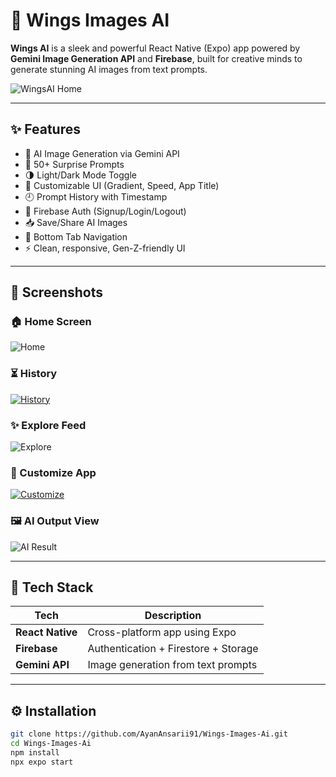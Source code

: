 # 🚀 Wings Images AI

**Wings AI** is a sleek and powerful React Native (Expo) app powered by **Gemini Image Generation API** and **Firebase**, built for creative minds to generate stunning AI images from text prompts.

![WingsAI Home](https://i.ibb.co/Q3g7MmT/Home.jpg)

---

## ✨ Features

- 🎨 AI Image Generation via Gemini API
- 🎲 50+ Surprise Prompts
- 🌗 Light/Dark Mode Toggle
- 🔧 Customizable UI (Gradient, Speed, App Title)
- 🕘 Prompt History with Timestamp
- 🔐 Firebase Auth (Signup/Login/Logout)
- 📥 Save/Share AI Images
- 📱 Bottom Tab Navigation
- ⚡ Clean, responsive, Gen-Z-friendly UI

---

## 📸 Screenshots

### 🏠 Home Screen
![Home](https://i.ibb.co/Q3g7MmT/Home.jpg)

### ⏳ History
<a href="https://ibb.co/C3JN8Z4K"><img src="https://i.ibb.co/v6sgqGf4/History.jpg" alt="History" border="0" /></a>

### ✨ Explore Feed
![Explore](https://i.ibb.co/C3JN8Z4/Explore.jpg)

### 🎨 Customize App
<a href="https://ibb.co/Q3g7Mmtn"><img src="https://i.ibb.co/LXFD1pH6/Customize.jpg" alt="Customize" border="0" /></a>


### 🖼️ AI Output View
![AI Result](https://i.ibb.co/FbFvLKx/Wings.jpg)

---

## 🧠 Tech Stack

| Tech             | Description                              |
|------------------|------------------------------------------|
| **React Native** | Cross-platform app using Expo            |
| **Firebase**     | Authentication + Firestore + Storage     |
| **Gemini API**   | Image generation from text prompts       |

---

## ⚙️ Installation

```bash
git clone https://github.com/AyanAnsarii91/Wings-Images-Ai.git
cd Wings-Images-Ai
npm install
npx expo start
